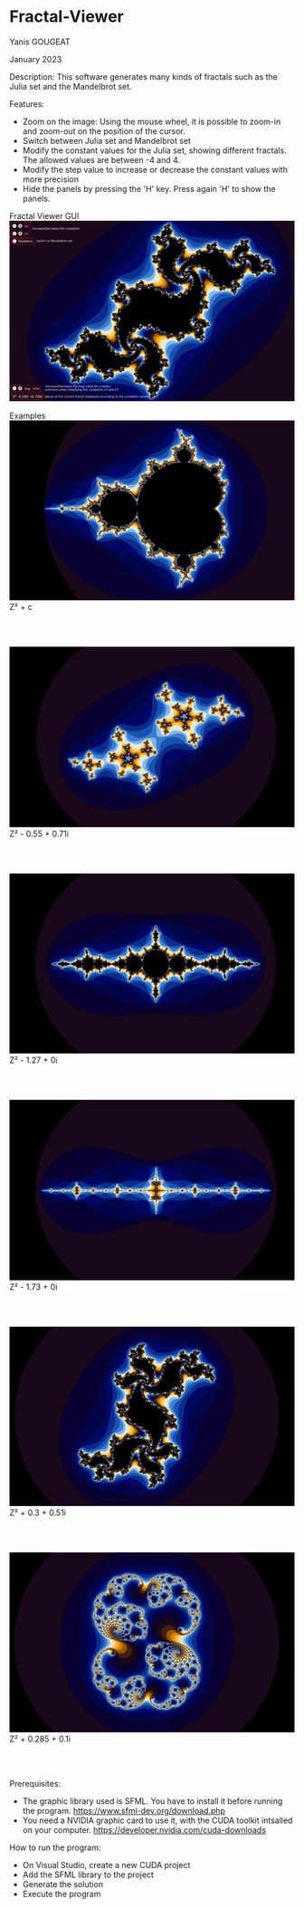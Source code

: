 # Fractal-Viewer

Yanis GOUGEAT

January 2023

Description:
This software generates many kinds of fractals such as the Julia set and the Mandelbrot set.

Features:
- Zoom on the image: Using the mouse wheel, it is possible to zoom-in and zoom-out on the position of the cursor.
- Switch between Julia set and Mandelbrot set
- Modify the constant values for the Julia set, showing different fractals. The allowed values are between -4 and 4.
- Modify the step value to increase or decrease the constant values with more precision
- Hide the panels by pressing the 'H' key. Press again 'H' to show the panels.

Fractal Viewer GUI
![Fractal GUI](/examples/fractal_gui.png?raw=true "Graphic User Interface")

Examples
![Mandelbrot set](/examples/mandelbrot.png?raw=true "Mandelbrot set")
Z² + c

<br/>
<br/>

![Julia set](/examples/-0.55%2B0.71i.png?raw=true "Julia set")
Z² - 0.55 + 0.71i

<br/>
<br/>

![Julia set](/examples/-1.27%2B0i.png?raw=true "Julia set")
Z² - 1.27 + 0i

<br/>
<br/>

![Julia set](/examples/-1.73%2B0i.png?raw=true "Julia set")
Z² - 1.73 + 0i

<br/>
<br/>

![Julia set](/examples/0.3%2B0.5i.png?raw=true "Julia set")
Z² + 0.3 + 0.51i

<br/>
<br/>

![Julia set](/examples/0.285%2B0.1i.png?raw=true "Julia set")
Z² + 0.285 + 0.1i

<br/>
<br/>

Prerequisites:
- The graphic library used is SFML. You have to install it before running the program.
  https://www.sfml-dev.org/download.php
- You need a NVIDIA graphic card to use it, with the CUDA toolkit intsalled on your computer.
  https://developer.nvidia.com/cuda-downloads


How to run the program:
- On Visual Studio, create a new CUDA project
- Add the SFML library to the project
- Generate the solution
- Execute the program
